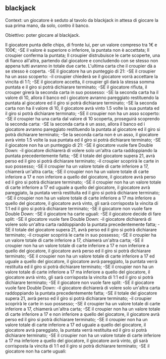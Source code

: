 ## blackjack

Context: 
un giocatore è seduto al tavolo da blackjack in attesa di giocare la sua prima mano, da solo, contro il banco.

Obiettivo: poter giocare al blackjack.


Il giocatore punta delle chips, di fronte lui, per un valore compreso tra 1€ e 100€;
    -SE il valore è superiore o inferiore, la puntata non è accettata;
Il croupier conferma la puntata;
Il croupier distrubuisce le carte scoperte, una di fianco all'altra, partendo dal giocatore e concludendo con se stesso non appena tutti avranno in totale due carte.
L'ultima carta che il croupier dà a se stesso è coperta.
    -SE il giocatore ha un punteggio di 21:
        -SE il croupier ha un asso scoperto:
            -il croupier chiederà se il giocatore vorrà accettare la vincita di 1:1;
            -SE il giocatore accetta, il croupier gli darà la stessa somma puntata e il giro si potrà dichiarare terminato;
            -SE il giocatore rifiuta, il crouper girerà la seconda carta in suo possesso:
                -SE la seconda carta ha il valore di 10, allora il banco ed i giocatore avranno pareggiato restituendo la puntata al giocatore ed il giro si potrà dichiarare terminato;
                -SE la seconda carta non ha il valore di 10, il giocatore avrà vinto 1.5 volte la sua puntata ed il giro si potrà dichiarare terminato;
        -SE il croupier non ha un asso scoperto:
            -SE il croupier ha una carta dal valore di 10 scoperta, proseguirà scoprendo la seconda carta:
                -SE la seconda carta è un asso, allora il banco ed i giocatore avranno pareggiato restituendo la puntata al giocatore ed il giro si potrà dichiarare terminato;
                -Se la seconda carta non è un asso, il giocatore avrà vinto 1.5 volte la sua puntata ed il giro si potrà dichiarare terminato;
    -SE il giocatore non ha un punteggio di 21:
        -SE il giocatore vuole fare Double Down:
            -il giocatore dichiarerà di volere solo un'altra carta raddoppiando la puntata precedentemente fatta;
                -SE il totale del giocatore supera 21, avrà perso ed il giro si potrà dichiarare terminato;
            -il croupier scoprirà le carte in suo possesso;
                -SE il croupier ha un valore totale di carte inferiore a 17, chiamerà un'altra carta;
                -SE il croupier non ha un valore totale di carte inferiore a 17 e non inferiore a quello del giocatore, il giocatore avrà perso ed il giro si potrà dichiarare terminato;
                -SE il croupier non ha un valore totale di carte inferiore a 17 ed uguale a quello del giocatore, il giocatore avrà pareggiato, la puntata verrà restituita ed il giro si potrà dichiarare terminato;
                -SE il croupier non ha un valore totale di carte inferiore a 17 ma inferiore a quello del giocatore, il giocatore avrà vinto, gli sarà corrisposta la vincita di 1:1 ed il giro si potrà dichiarare terminato;
        -SE il giocatore non vuole fare Double Down:
            -SE il giocatore ha carte uguali:
                -SE il giocatore decide di fare split:
                    -SE il giocatore vuole fare Double Down:
                        -il giocatore dichiarerà di volere solo un'altra carta raddoppiando la puntata precedentemente fatta;
                        -SE il totale del giocatore supera 21, avrà perso ed il giro si potrà dichiarare terminato;
                        -il croupier scoprirà le carte in suo possesso;
                        -SE il croupier ha un valore totale di carte inferiore a 17, chiamerà un'altra carta;
                        -SE il croupier non ha un valore totale di carte inferiore a 17 e non inferiore a quello del giocatore, il giocatore avrà perso ed il giro si potrà dichiarare terminato;
                        -SE il croupier non ha un valore totale di carte inferiore a 17 ed uguale a quello del giocatore, il giocatore avrà pareggiato, la puntata verrà restituita ed il giro si potrà dichiarare terminato;
                        -SE il croupier non ha un valore totale di carte inferiore a 17 ma inferiore a quello del giocatore, il giocatore avrà vinto, gli sarà corrisposta la vincita di 1:1 ed il giro si potrà dichiarare terminato;
                -SE il giocatore non vuole fare split:
                    -SE il giocatore vuole fare Double Down:
                        -il giocatore dichiarerà di volere solo un'altra carta raddoppiando la puntata precedentemente fatta;
                        -SE il totale del giocatore supera 21, avrà perso ed il giro si potrà dichiarare terminato;
                        -il croupier scoprirà le carte in suo possesso;
                        -SE il croupier ha un valore totale di carte inferiore a 17, chiamerà un'altra carta;
                        -SE il croupier non ha un valore totale di carte inferiore a 17 e non inferiore a quello del giocatore, il giocatore avrà perso ed il giro si potrà dichiarare terminato;
                        -SE il croupier non ha un valore totale di carte inferiore a 17 ed uguale a quello del giocatore, il giocatore avrà pareggiato, la puntata verrà restituita ed il giro si potrà dichiarare terminato;
                        -SE il croupier non ha un valore totale di carte inferiore a 17 ma inferiore a quello del giocatore, il giocatore avrà vinto, gli sarà corrisposta la vincita di 1:1 ed il giro si potrà dichiarare terminato;
            -SE il giocatore non ha carte uguali:



